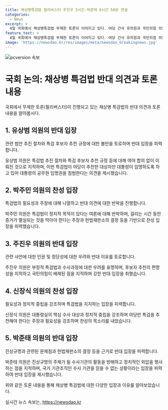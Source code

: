 ```yaml
---
title: 채상병특검법 필리버스터 주진우 5시간·박준태 6시간 50분 연설
categories:
  - News
excerpt: >
  4일 국회에서 채상병특검법 무제한 토론이 이어지고 있다. 여당 간사 유의원과 국민의힘 의원들이 특검법 추진 과정과 여당의 특검 후보자 추천 규정 등을 두고 논쟁했으며, 찬성과 반대 토론자들이 대립되는 상황 속에서 필리버스터가 진행되고 있다. 특검법 찬성자는 정치적 중립과 독립성을 강조하며 필요성을 주장하고, 반대자들은 여당의 특검 후보 추천권을 배제하는 것을 위헌적이라며 반박했다. 이준석 개혁신당 의원은 찬성 토론을 할 예정이나 토론을 못할 가능성이 크다. 5시간 후 필리버스터가 종결될 전망이며, 시간을 끌기 위한 의견이 나오고 있다. 
feature_text: >
  4일 국회에서 채상병특검법 무제한 토론이 이어지고 있다. 여당 간사 유의원과 국민의힘 의원들이 특검법 추진 과정과 여당의 특검 후보자 추천 규정 등을 두고 논쟁했으며, 찬성과 반대 토론자들이 대립되는 상황 속에서 필리버스터가 진행되고 있다. 특검법 찬성자는 정치적 중립과 독립성을 강조하며 필요성을 주장하고, 반대자들은 여당의 특검 후보 추천권을 배제하는 것을 위헌적이라며 반박했다. 이준석 개혁신당 의원은 찬성 토론을 할 예정이나 토론을 못할 가능성이 크다. 5시간 후 필리버스터가 종결될 전망이며, 시간을 끌기 위한 의견이 나오고 있다. 
image: 'https://newsdao.kr/res/images/meta/newsdao_breakingnews.jpg'
---
```


<p><img src="https://newsdao.kr/res/images/meta/newsdao_breakingnews.jpg" alt="pcversion 속보" /></p>

<h1 data-ke-size="size24">국회 논의: 채상병 특검법 반대 의견과 토론내용</h1>

<p data-ke-size="size16"></p>

<p>국회에서 무제한 토론(필리버스터)이 진행되고 있는 채상병 특검법의 반대 의견과 토론 내용을 알아봅시다.</p>

<h2 data-ke-size="size24">1. 유상범 의원의 반대 입장</h2>

<p data-ke-size="size16">관련 법안 추진 절차와 특검 후보자 추천 규정에 대한 불만을 토로하며 반대 입장을 피력합니다.</p>

<p>유상범 의원은 특검법 추진 절차와 특검 후보자 추천 규정 등에 대해 여야 합의 없이 이뤄진 것으로 지적하며, 이번 특검법이 야당이 추천한 대상자만 대통령이 임명하도록 하고 있어 대통령의 공무원 임명권을 침범한다는 의견을 제시했습니다.</p>

<h2 data-ke-size="size24">2. 박주민 의원의 찬성 입장</h2>

<p data-ke-size="size16">특검법의 필요성과 주장에 대해 나열하고 반대 의견에 대한 반박을 진행합니다.</p>

<p>박주민 의원은 특검법이 정치적 목적이 있다는 여론에 대해 반박하며, 걸리는 시간 동안 증거가 멸실되는 것을 막아야 한다는 주장과 헌법재판소의 결정 등을 기반으로 찬성 입장을 피력했습니다.</p>

<h2 data-ke-size="size24">3. 주진우 의원의 반대 입장</h2>

<p data-ke-size="size16">관련 사안에 대한 인권 및 정당성에 대한 우려와 반대 이유를 토로합니다.</p>

<p>주진우 의원은 부정적 특검법과 수사과정에 대한 우려를 표명하며, 후보자 추천의 편향성을 지적하고 국민의힘이 배제된 점을 지적하며 강한 반대 입장을 취했습니다.</p>

<h2 data-ke-size="size24">4. 신장식 의원의 찬성 입장</h2>

<p data-ke-size="size16">필요성과 정치적 중립을 강조하며 특검법을 지지하는 입장을 피력합니다.</p>

<p>신장식 의원은 대통령실의 핵심 수사 대상과 정치적 중립을 강조하며 야당만 특검을 추천해야 한다는 주장과 필요성을 강조하며 찬성의 목소리를 내었습니다.</p>

<h2 data-ke-size="size24">5. 박준태 의원의 반대 입장</h2>

<p data-ke-size="size16">진상규명과 관련된 문제점과 헌법재판소의 결정 등을 근거로 반대 입장을 피력합니다.</p>

<p>박준태 의원은 진상규명의 주체가 될 수사기관의 활동을 방해하고 정치적인 외압을 행사하는 점을 지적하며, 국가 기관조직인 수사 기관을 믿을 수 없는 상황이라는 입장을 피력하여 반대 입장을 제시했습니다.</p>

<p>위와 같은 토론 내용을 통해 채상병 특검법에 대한 다양한 입장과 이유를 알아보았습니다.</p>
실시간 뉴스 속보는, <a href="https://newsdao.kr" rel="dofollow">https://newsdao.kr</a>


